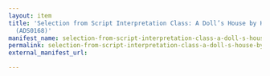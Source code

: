 ```yaml
---
layout: item
title: 'Selection from Script Interpretation Class: A Doll’s House by Henrik Ibsen
  (ADS0168)'
manifest_name: selection-from-script-interpretation-class-a-doll-s-house-by-henrik-ibsen-ads0186-
permalink: selection-from-script-interpretation-class-a-doll-s-house-by-henrik-ibsen-ads0186-
external_manifest_url: 

---
```

<!-- Add an essay or interpretive material below this line,
using HTML or markdown.  Do not modify this file above this line -->

